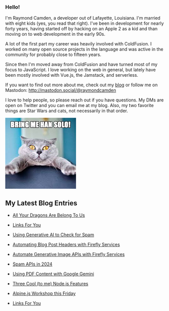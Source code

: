 ### Hello!

I'm Raymond Camden, a developer out of Lafayette, Louisiana. I'm married with eight kids (yes, you read that right). I've been in development for nearly forty years, having started off by hacking on an Apple 2 as a kid and than moving on to web development in the early 90s.

A lot of the first part my career was heavily involved with ColdFusion. I worked on many open source projects in the language and was active in the community for probably close to fifteen years. 

Since then I'm moved away from ColdFusion and have turned most of my focus to JavaScript. I love working on the web in general, but lately have been mostly involved with Vue.js, the Jamstack, and serverless. 

If you want to find out more about me, check out my [blog](https://www.raymondcamden.com) or follow me on Mastodon: <http://mastodon.social/@raymondcamden>

I love to help people, so please reach out if you have questions. My DMs are open on Twitter and you can email me at my blog. Also, my two favorite things are Star Wars and cats, not necessarily in that order.

![Star Wars cat](https://raw.githubusercontent.com/cfjedimaster/cfjedimaster/master/cat.jpg)

<!-- RSS -->
## My Latest Blog Entries

* [All Your Dragons Are Belong To Us](https://www.raymondcamden.com/2024/04/02/all-your-dragons-are-belong-to-us)

* [Links For You](https://www.raymondcamden.com/2024/03/31/links-for-you)

* [Using Generative AI to Check for Spam](https://www.raymondcamden.com/2024/03/28/using-generative-ai-to-check-for-spam)

* [Automating Blog Post Headers with Firefly Services](https://www.raymondcamden.com/2024/03/27/automating-blog-post-headers-with-firefly-services)

* [Automate Generative Image APIs with Firefly Services](https://www.raymondcamden.com/2024/03/26/automate-generative-image-apis-with-firefly-services)

* [Spam APIs in 2024](https://www.raymondcamden.com/2024/03/25/spam-apis-in-2024)

* [Using PDF Content with Google Gemini](https://www.raymondcamden.com/2024/03/22/using-pdf-content-with-google-gemini)

* [Three Cool (to me) Node.js Features](https://www.raymondcamden.com/2024/03/20/three-cool-to-me-nodejs-features)

* [Alpine.js Workshop this Friday](https://www.raymondcamden.com/2024/03/19/alpinejs-workshop-this-friday)

* [Links For You](https://www.raymondcamden.com/2024/03/17/links-for-you)

<!-- ENDRSS -->

